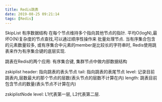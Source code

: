 ```yaml
---
title: Redis跳表  
date: 2019-08-25 09:21:14  
tags: [Redis]  
---
```

SkipList 有序数据结构
    在每个节点维持多个指向其他节点的指针.
    平均O(logN),最坏O(N)复杂度的节点查找,可以通过顺序性操作来
        批量处理节点.
    当有序集合包含的元素数量较多, 或有序集合中元素的member是比较长的字符串时,
    Redis使用跳表来作为有序集合键的底层实现.

跳表在Redis的两个应用: 有序集合键, 集群节点中做内部数据结构


zskiplist 
    header: 指向跳表的表头节点
    tail: 指向跳表的表尾节点
    level: 记录目前跳表内,层数最大的那个节点的层数(表头节点的层数不计算在内)
    length: 跳表目前包含节点的数量(表头节点不计算在内)

zskiplistNode
    level: L1代表第一层, L2代表第二层.